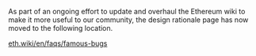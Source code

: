 As part of an ongoing effort to update and overhaul the Ethereum wiki to make it more useful to our community, the design rationale page has now moved to the following location.

[eth.wiki/en/faqs/famous-bugs](https://eth.wiki/en/faqs/famous-bugs)